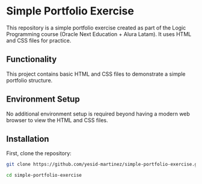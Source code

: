# Simple Portfolio Exercise

This repository is a simple portfolio exercise created as part of the Logic Programming course (Oracle Next Education + Alura Latam). It uses HTML and CSS files for practice.

## Functionality
This project contains basic HTML and CSS files to demonstrate a simple portfolio structure.

## Environment Setup
No additional environment setup is required beyond having a modern web browser to view the HTML and CSS files.

## Installation
First, clone the repository:

```bash
git clone https://github.com/yesid-martinez/simple-portfolio-exercise.git

cd simple-portfolio-exercise
```